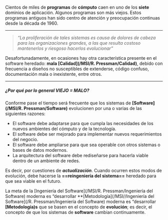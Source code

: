 Cientos de miles de **programas** de **cómputo** caen en uno de los **siete** dominios de aplicación. Algunos programas son más viejos. Estos programas antiguos han sido centro de atención y preocupación continuas desde la década de 1960.
****
> _“La proliferación de tales sistemas es causa de dolores de cabeza para las organizaciones grandes, a las que resulta costoso mantenerlos y riesgoso hacerlos evolucionar”_

Desafortunadamente, en ocasiones hay otra característica presente en el software heredado: **mala [Calidad](/MSI/R. Pressman/Calidad)**, debido con frecuencia a diseños no susceptibles de extenderse, código confuso, documentación mala o inexistente, entre otros.
****
##### **¿Por qué por lo general VIEJO $=$ MALO?**
Conforme pase el tiempo será frecuente que los sistemas de **[Software](/MSI/R. Pressman/Software)** evolucionen por una o varias de las siguientes razones:

- El software debe adaptarse para que cumpla las necesidades de los nuevos ambientes del cómputo y de la tecnología.
- El software debe ser mejorado para implementar nuevos requerimientos del negocio.
- El software debe ampliarse para que sea operable con otros sistemas o bases de datos modernos. 
- La arquitectura del software debe rediseñarse para hacerla viable dentro de un ambiente de redes.

Es decir, por cuestiones de ***actualización***.
	Cuando ocurren estos modos de evolución, debe hacerse la **==reingeniería del sistema==** heredado para que sea viable en el futuro. 

La meta de la [Ingeniería del Software](/MSI/R. Pressman/Ingeniería del Software) moderna es “desarrollar **[Metodología](/MSI//Ingeniería del Software](/R. Pressman/Ingeniería del Software) moderna es “desarrollar **[Metodología)s** que se basen en el concepto de **evolución**; es decir, el concepto de que los sistemas de **software** cambian continuamente.
